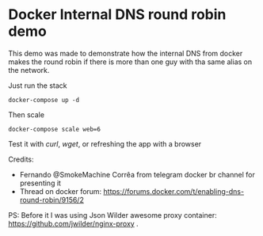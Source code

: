 # Docker Internal DNS round robin demo

This demo was made to demonstrate how the internal DNS from docker makes the round robin if there is more than one guy with tha same alias on the network.


Just run the stack

```
docker-compose up -d
```

Then scale 

```
docker-compose scale web=6
```

Test it with *curl*, *wget*, or refreshing the app with a browser

Credits:

 - Fernando @SmokeMachine Corrêa from telegram docker br channel for presenting it
 - Thread on docker forum: https://forums.docker.com/t/enabling-dns-round-robin/9156/2

PS:
Before it I was using Json Wilder awesome proxy container: https://github.com/jwilder/nginx-proxy .
